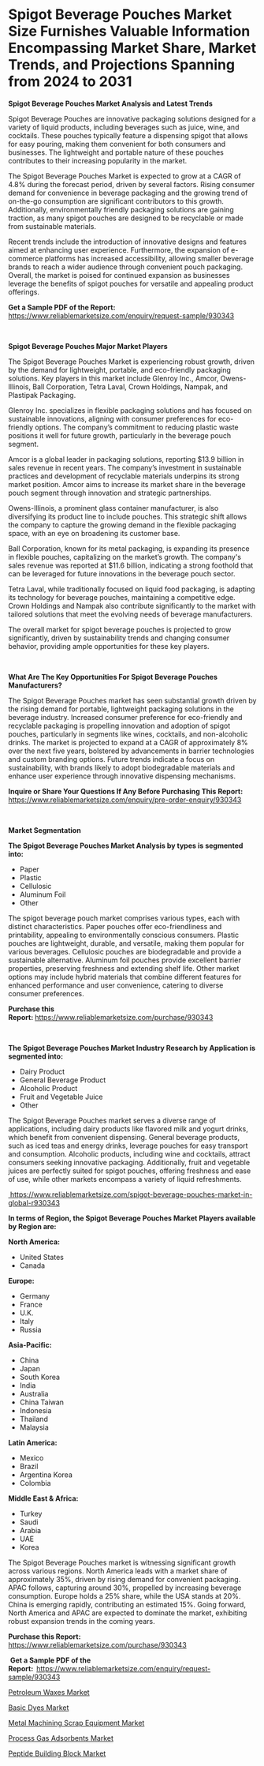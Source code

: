 <p><h1>Spigot Beverage Pouches Market Size Furnishes Valuable Information Encompassing Market Share, Market Trends, and Projections Spanning from 2024 to 2031</h1></p><p><strong>Spigot Beverage Pouches Market Analysis and Latest Trends</strong></p>
<p><p>Spigot Beverage Pouches are innovative packaging solutions designed for a variety of liquid products, including beverages such as juice, wine, and cocktails. These pouches typically feature a dispensing spigot that allows for easy pouring, making them convenient for both consumers and businesses. The lightweight and portable nature of these pouches contributes to their increasing popularity in the market.</p><p>The Spigot Beverage Pouches Market is expected to grow at a CAGR of 4.8% during the forecast period, driven by several factors. Rising consumer demand for convenience in beverage packaging and the growing trend of on-the-go consumption are significant contributors to this growth. Additionally, environmentally friendly packaging solutions are gaining traction, as many spigot pouches are designed to be recyclable or made from sustainable materials. </p><p>Recent trends include the introduction of innovative designs and features aimed at enhancing user experience. Furthermore, the expansion of e-commerce platforms has increased accessibility, allowing smaller beverage brands to reach a wider audience through convenient pouch packaging. Overall, the market is poised for continued expansion as businesses leverage the benefits of spigot pouches for versatile and appealing product offerings.</p></p>
<p><strong>Get a Sample PDF of the Report:&nbsp;</strong> <a href="https://www.reliablemarketsize.com/enquiry/request-sample/930343?utm_campaign=1105&utm_medium=2&utm_source=Github&utm_content=ia&utm_term=03122024&utm_id=spigot-beverage-pouches">https://www.reliablemarketsize.com/enquiry/request-sample/930343</a></p>
<p>&nbsp;</p>
<p><strong>Spigot Beverage Pouches Major Market Players</strong></p>
<p><p>The Spigot Beverage Pouches Market is experiencing robust growth, driven by the demand for lightweight, portable, and eco-friendly packaging solutions. Key players in this market include Glenroy Inc., Amcor, Owens-Illinois, Ball Corporation, Tetra Laval, Crown Holdings, Nampak, and Plastipak Packaging.</p><p>Glenroy Inc. specializes in flexible packaging solutions and has focused on sustainable innovations, aligning with consumer preferences for eco-friendly options. The company’s commitment to reducing plastic waste positions it well for future growth, particularly in the beverage pouch segment.</p><p>Amcor is a global leader in packaging solutions, reporting $13.9 billion in sales revenue in recent years. The company’s investment in sustainable practices and development of recyclable materials underpins its strong market position. Amcor aims to increase its market share in the beverage pouch segment through innovation and strategic partnerships.</p><p>Owens-Illinois, a prominent glass container manufacturer, is also diversifying its product line to include pouches. This strategic shift allows the company to capture the growing demand in the flexible packaging space, with an eye on broadening its customer base.</p><p>Ball Corporation, known for its metal packaging, is expanding its presence in flexible pouches, capitalizing on the market’s growth. The company's sales revenue was reported at $11.6 billion, indicating a strong foothold that can be leveraged for future innovations in the beverage pouch sector.</p><p>Tetra Laval, while traditionally focused on liquid food packaging, is adapting its technology for beverage pouches, maintaining a competitive edge. Crown Holdings and Nampak also contribute significantly to the market with tailored solutions that meet the evolving needs of beverage manufacturers. </p><p>The overall market for spigot beverage pouches is projected to grow significantly, driven by sustainability trends and changing consumer behavior, providing ample opportunities for these key players.</p></p>
<p>&nbsp;</p>
<p><strong>What Are The Key Opportunities For Spigot Beverage Pouches Manufacturers?</strong></p>
<p><p>The Spigot Beverage Pouches market has seen substantial growth driven by the rising demand for portable, lightweight packaging solutions in the beverage industry. Increased consumer preference for eco-friendly and recyclable packaging is propelling innovation and adoption of spigot pouches, particularly in segments like wines, cocktails, and non-alcoholic drinks. The market is projected to expand at a CAGR of approximately 8% over the next five years, bolstered by advancements in barrier technologies and custom branding options. Future trends indicate a focus on sustainability, with brands likely to adopt biodegradable materials and enhance user experience through innovative dispensing mechanisms.</p></p>
<p><strong>Inquire or Share Your Questions If Any Before Purchasing This Report:</strong> <a href="https://www.reliablemarketsize.com/enquiry/pre-order-enquiry/930343?utm_campaign=1105&utm_medium=2&utm_source=Github&utm_content=ia&utm_term=03122024&utm_id=spigot-beverage-pouches">https://www.reliablemarketsize.com/enquiry/pre-order-enquiry/930343</a></p>
<p>&nbsp;</p>
<p><strong>Market Segmentation</strong></p>
<p><strong>The Spigot Beverage Pouches Market Analysis by types is segmented into:</strong></p>
<p><ul><li>Paper</li><li>Plastic</li><li>Cellulosic</li><li>Aluminum Foil</li><li>Other</li></ul></p>
<p><p>The spigot beverage pouch market comprises various types, each with distinct characteristics. Paper pouches offer eco-friendliness and printability, appealing to environmentally conscious consumers. Plastic pouches are lightweight, durable, and versatile, making them popular for various beverages. Cellulosic pouches are biodegradable and provide a sustainable alternative. Aluminum foil pouches provide excellent barrier properties, preserving freshness and extending shelf life. Other market options may include hybrid materials that combine different features for enhanced performance and user convenience, catering to diverse consumer preferences.</p></p>
<p><strong>Purchase this Report:&nbsp;</strong><a href="https://www.reliablemarketsize.com/purchase/930343?utm_campaign=1105&utm_medium=2&utm_source=Github&utm_content=ia&utm_term=03122024&utm_id=spigot-beverage-pouches">https://www.reliablemarketsize.com/purchase/930343</a></p>
<p>&nbsp;</p>
<p><strong>The Spigot Beverage Pouches Market Industry Research by Application is segmented into:</strong></p>
<p><ul><li>Dairy Product</li><li>General Beverage Product</li><li>Alcoholic Product</li><li>Fruit and Vegetable Juice</li><li>Other</li></ul></p>
<p><p>The Spigot Beverage Pouches market serves a diverse range of applications, including dairy products like flavored milk and yogurt drinks, which benefit from convenient dispensing. General beverage products, such as iced teas and energy drinks, leverage pouches for easy transport and consumption. Alcoholic products, including wine and cocktails, attract consumers seeking innovative packaging. Additionally, fruit and vegetable juices are perfectly suited for spigot pouches, offering freshness and ease of use, while other markets encompass a variety of liquid refreshments.</p></p>
<p><a href="https://www.reliablemarketsize.com/spigot-beverage-pouches-market-in-global-r930343?utm_campaign=1105&utm_medium=2&utm_source=Github&utm_content=ia&utm_term=03122024&utm_id=spigot-beverage-pouches">&nbsp;https://www.reliablemarketsize.com/spigot-beverage-pouches-market-in-global-r930343</a></p>
<p><strong>In terms of Region, the Spigot Beverage Pouches Market Players available by Region are:</strong></p>
<p>
    <p> <strong> North America: </strong>
        <ul>
            <li>United States</li>
            <li>Canada</li>
        </ul>
        </p> 
    <p> <strong> Europe: </strong>
        <ul>
            <li>Germany</li>
            <li>France</li>
            <li>U.K.</li>
            <li>Italy</li>
            <li>Russia</li>
        </ul>
        </p> 
    <p> <strong> Asia-Pacific: </strong>
        <ul>
            <li>China</li>
            <li>Japan</li>
            <li>South Korea</li>
            <li>India</li>
            <li>Australia</li>
            <li>China Taiwan</li>
            <li>Indonesia</li>
            <li>Thailand</li>
            <li>Malaysia</li>
        </ul>
        </p> 
    <p> <strong> Latin America: </strong>
        <ul>
            <li>Mexico</li>
            <li>Brazil</li>
            <li>Argentina Korea</li>
            <li>Colombia</li>
        </ul>
        </p> 
    <p> <strong> Middle East & Africa: </strong>
        <ul>
            <li>Turkey</li>
            <li>Saudi</li>
            <li>Arabia</li>
            <li>UAE</li>
            <li>Korea</li>
        </ul>
    </p>
    </p>
<p><p>The Spigot Beverage Pouches market is witnessing significant growth across various regions. North America leads with a market share of approximately 35%, driven by rising demand for convenient packaging. APAC follows, capturing around 30%, propelled by increasing beverage consumption. Europe holds a 25% share, while the USA stands at 20%. China is emerging rapidly, contributing an estimated 15%. Going forward, North America and APAC are expected to dominate the market, exhibiting robust expansion trends in the coming years.</p></p>
<p><strong>Purchase this Report: </strong><a href="https://www.reliablemarketsize.com/purchase/930343?utm_campaign=1105&utm_medium=2&utm_source=Github&utm_content=ia&utm_term=03122024&utm_id=spigot-beverage-pouches">https://www.reliablemarketsize.com/purchase/930343</a></p>
<p>&nbsp;<strong>Get a Sample PDF of the Report:&nbsp;&nbsp;</strong><a href="https://www.reliablemarketsize.com/enquiry/request-sample/930343?utm_campaign=1105&utm_medium=2&utm_source=Github&utm_content=ia&utm_term=03122024&utm_id=spigot-beverage-pouches">https://www.reliablemarketsize.com/enquiry/request-sample/930343</a></p>
<p><strong></strong></p>
<p><p><a href="https://www.linkedin.com/pulse/petroleum-waxes-market-analysis-industry-share-trends-revenue-avr1e?utm_campaign=1105&utm_medium=2&utm_source=Github&utm_content=ia&utm_term=03122024&utm_id=spigot-beverage-pouches">Petroleum Waxes Market</a></p><p><a href="https://www.linkedin.com/pulse/projected-53-cagr-basic-dyes-market-2024-2031-trend-analysis-57gze?utm_campaign=1105&utm_medium=2&utm_source=Github&utm_content=ia&utm_term=03122024&utm_id=spigot-beverage-pouches">Basic Dyes Market</a></p><p><a href="https://github.com/NorbertYates/Market-Research-Report-List-7/blob/main/metal-machining-scrap-equipment-market.md?utm_campaign=1105&utm_medium=2&utm_source=Github&utm_content=ia&utm_term=03122024&utm_id=spigot-beverage-pouches">Metal Machining Scrap Equipment Market</a></p><p><a href="https://issuu.com/reportprime-2/docs/process-gas-adsorbents-market-size-2030.pptx?utm_campaign=1105&utm_medium=2&utm_source=Github&utm_content=ia&utm_term=03122024&utm_id=spigot-beverage-pouches">Process Gas Adsorbents​​ Market</a></p><p><a href="https://issuu.com/reportprime-2/docs/peptide-building-block-market-size-2030.pptx?utm_campaign=1105&utm_medium=2&utm_source=Github&utm_content=ia&utm_term=03122024&utm_id=spigot-beverage-pouches">Peptide Building Block Market</a></p></p>